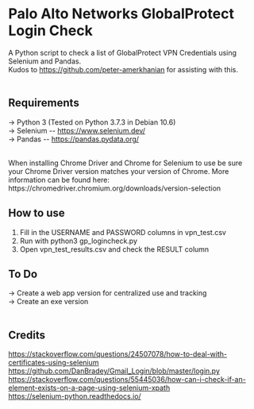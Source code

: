 # Palo Alto Networks GlobalProtect Login Check
A Python script to check a list of GlobalProtect VPN Credentials using Selenium and Pandas.<br>
Kudos to https://github.com/peter-amerkhanian for assisting with this. 
<br><br>
## Requirements<br>
-> Python 3 (Tested on Python 3.7.3 in Debian 10.6) <br>
-> Selenium -- https://www.selenium.dev/ <br>
-> Pandas -- https://pandas.pydata.org/ <br>

<br>
When installing Chrome Driver and Chrome for Selenium to use be sure your Chrome Driver version matches your version of Chrome. More information can be found here: https://chromedriver.chromium.org/downloads/version-selection<br>

## How to use <br>
1) Fill in the USERNAME and PASSWORD columns in vpn_test.csv <br>
2) Run with python3 gp_logincheck.py <br>
3) Open vpn_test_results.csv and check the RESULT column <br>

## To Do <br>
-> Create a web app version for centralized use and tracking <br>
-> Create an exe version <br>
<br>
## Credits<br>
https://stackoverflow.com/questions/24507078/how-to-deal-with-certificates-using-selenium <br>
https://github.com/DanBradey/Gmail_Login/blob/master/login.py <br>
https://stackoverflow.com/questions/55445036/how-can-i-check-if-an-element-exists-on-a-page-using-selenium-xpath <br>
https://selenium-python.readthedocs.io/ <br>

